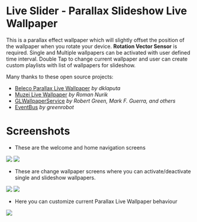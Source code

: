 # Live Slider - Parallax Slideshow Live Wallpaper
This is a parallax effect wallpaper which will slightly offset the position of the wallpaper when you rotate your device. **Rotation Vector Sensor** is required. Single and Multiple wallpapers can be activated with user defined time interval. Double Tap to change current wallpaper and user can create custom playlists with list of wallpapers for slideshow.

Many thanks to these open source projects:
- <a href="https://github.com/dklaputa/BelecoLiveWallpaper">Beleco Parallax Live Wallpaper</a>
*by dklaputa*
- <a href="https://github.com/romannurik/muzei/">Muzei Live Wallpaper</a>
*by Roman Nurik*
- <a href="https://github.com/GLWallpaperService/GLWallpaperService">GLWallpaperService</a>
*by Robert Green, Mark F. Guerra, and others*
- <a href="https://github.com/greenrobot/EventBus">EventBus</a>
*by greenrobot*

# Screenshots
- These are the welcome and home navigation screens

<img src="https://github.com/rahulshah456/ParallaxSlideshowLiveWallpaper/blob/master/screenshots/screenshot_1.png" /> <img src="https://github.com/rahulshah456/ParallaxSlideshowLiveWallpaper/blob/master/screenshots/screenshot_2.png" />

- These are change wallpaper screens where you can activate/deactivate single and slideshow wallpapers.

<img src="https://github.com/rahulshah456/ParallaxSlideshowLiveWallpaper/blob/master/screenshots/screenshot_3.png" /> <img src="https://github.com/rahulshah456/ParallaxSlideshowLiveWallpaper/blob/master/screenshots/screenshot_4.png" />


- Here you can customize current Parallax Live Wallpaper behaviour

<img src="https://github.com/rahulshah456/ParallaxSlideshowLiveWallpaper/blob/master/screenshots/screenshot_5.png" />
